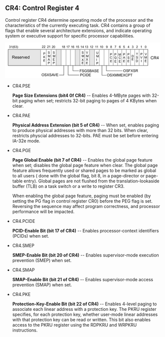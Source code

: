 CR4: Control Register 4
---------------------------------------------

Control register CR4 determine operating mode of the processor and the 
characteristics of the currently executing task. CR4 contains a group of flags
that enable several architecture extensions, and indicate operating system or
executive support for specific processor capabilities.

![CR4_Register](https://github.com/EmulateSpace/PictureSet/blob/master/BiscuitOS/kernel/MMU000416.png)

* CR4.PSE

  **Page Size Extensions (bit4 0f CR4)** -- Enables 4-MByte pages with 32-bit
  paging when set; restricts 32-bit paging to pages of 4 KBytes when clear.

* CR4.PAE

  **Physical Address Extension (bit 5 of CR4)** -- When set, enables paging to
  produce physical addresses with more than 32 bits. When clear, restricts
  physcial addresses to 32-bits. PAE must be set before entering IA-32e mode.

* CR4.PGE

  **Page Global Enable (bit 7 of CR4)** -- Enables the global page feature when
  set; disables the global page feature when clear. The global page feature 
  allows frequently used or shared pages to be marked as global to all users (
  done with the global flag, bit 8, in a page-director or page-table entry).
  Global pages are not flushed from the translation-lookaside buffer (TLB) on a
  task switch or a write to register CR3.

  When enabling the global page feature, paging must be enabled (by setting the
  PG flag in control register CR0) before the PEG flag is set. Reversing the
  sequence may affect program correctness, and processor performance will be
  impacted.

* CR4.PCIDE

  **PCID-Enable Bit (bit 17 of CR4)** -- Enables processor-context identifiers
  (PCIDs) when set.

* CR4.SMEP

  **SMEP-Enable Bit (bit 20 of CR4)** -- Enables supervisor-mode execution 
  prevention (SMEP) when set.

* CR4.SMAP

  **SMAP-Enable Bit (bit 21 of CR4)** -- Enables supervisor-mode access
  prevention (SMAP) when set.

* CR4.PKE

  **Protection-Key-Enable Bit (bit 22 of CR4)** -- Enables 4-level paging to
  associate each linear address with a protection key. The PKRU register 
  specifies, for each protection key, whether user-mode linear addresses with
  that protection key can be read or written. This bit also enables access to
  the PKRU register using the RDPKRU and WRPKRU instructions.
